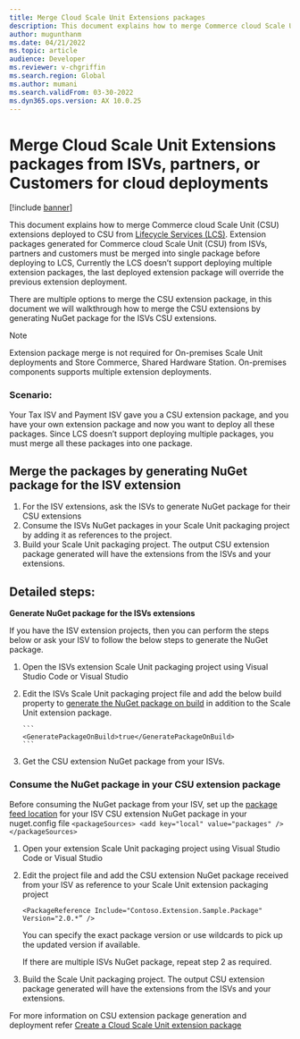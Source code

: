 ```yaml
---
title: Merge Cloud Scale Unit Extensions packages
description: This document explains how to merge Commerce cloud Scale Unit (CSU) extensions.
author: mugunthanm
ms.date: 04/21/2022
ms.topic: article
audience: Developer
ms.reviewer: v-chgriffin
ms.search.region: Global
ms.author: mumani
ms.search.validFrom: 03-30-2022
ms.dyn365.ops.version: AX 10.0.25
---
```


# Merge Cloud Scale Unit Extensions packages from ISVs, partners, or Customers for cloud deployments

[!include [banner](../includes/banner.md)]

This document explains how to merge Commerce cloud Scale Unit (CSU) extensions deployed to CSU from [Lifecycle Services (LCS)](https://lcs.dynamics.com/Logon/Index).
Extension packages generated for Commerce cloud Scale Unit (CSU) from ISVs, partners and customers must be merged into single package before deploying to LCS, Currently the LCS doesn’t support deploying multiple extension packages, the last deployed extension package will override the previous extension deployment.

There are multiple options to merge the CSU extension package, in this document we will walkthrough how to merge the CSU extensions by generating NuGet package for the ISVs CSU extensions.

> [!NOTE]
> Extension package merge is not required for On-premises Scale Unit deployments and Store Commerce, Shared Hardware Station. On-premises components supports multiple extension deployments.

### Scenario:
Your Tax ISV and Payment ISV gave you a CSU extension package, and you have your own extension package and now you want to deploy all these packages.
Since LCS doesn’t support deploying multiple packages, you must merge all these packages into one package.

## Merge the packages by generating NuGet package for the ISV extension
1.	For the ISV extensions, ask the ISVs to generate NuGet package for their CSU extensions
2.	Consume the ISVs NuGet packages in your Scale Unit packaging project by adding it as references to the project.
3.	Build your Scale Unit packaging project. The output CSU extension package generated will have the extensions from the ISVs and your extensions.

## Detailed steps:
**Generate NuGet package for the ISVs extensions**

If you have the ISV extension projects, then you can perform the steps below or ask your ISV to follow the below steps to generate the NuGet package.
1.	Open the ISVs extension Scale Unit packaging project using Visual Studio Code or Visual Studio
2.	Edit the ISVs Scale Unit packaging project file and add the below build property to [generate the NuGet package on build]( https://docs.microsoft.com/en-us/nuget/create-packages/creating-a-package-msbuild#automatically-generate-package-on-build) in addition to the Scale Unit extension package.

        ```
        <GeneratePackageOnBuild>true</GeneratePackageOnBuild>
        ```

3.	Get the CSU extension NuGet package from your ISVs.

### Consume the NuGet package in your CSU extension package
Before consuming the NuGet package from your ISV, set up the [package feed location]( https://docs.microsoft.com/en-us/nuget/hosting-packages/local-feeds)  for your ISV CSU extension NuGet package in your nuget.config file
    ```
    <packageSources>
          <add key="local" value="packages" />
      </packageSources>
    ```
1.	Open your extension Scale Unit packaging project using Visual Studio Code or Visual Studio
2.	Edit the project file and add the CSU extension NuGet package received from your ISV as reference to your Scale Unit extension packaging project 

    ```
    <PackageReference Include="Contoso.Extension.Sample.Package" Version="2.0.*” />
    ```
    You can specify the exact package version or use wildcards to pick up the updated version if available. 
    
    If there are multiple ISVs NuGet package, repeat step 2 as required.

3.	Build the Scale Unit packaging project. The output CSU extension package generated will have the extensions from the ISVs and your extensions.

For more information on CSU extension package generation and deployment refer [Create a Cloud Scale Unit extension package]( https://docs.microsoft.com/en-us/dynamics365/commerce/dev-itpro/csu-packaging)
